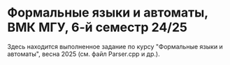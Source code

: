 # Формальные языки и автоматы, ВМК МГУ, 6-й семестр 24/25
Здесь находится выполненное задание по курсу "Формальные языки и автоматы", весна 2025 (см. файл Parser.cpp и др.).
